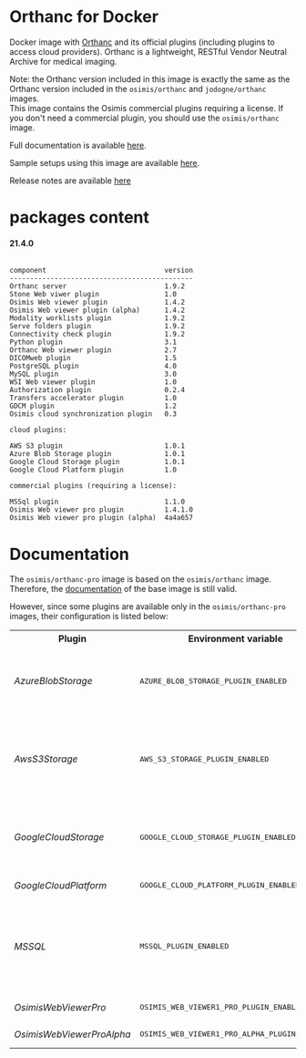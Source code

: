 # Orthanc for Docker
Docker image with [Orthanc](https://www.orthanc-server.com/) and its official plugins (including plugins to access cloud providers). Orthanc is a lightweight, RESTful Vendor Neutral Archive for medical imaging.

Note: the Orthanc version included in this image is exactly the same as the Orthanc version included in the `osimis/orthanc` and `jodogne/orthanc` images.  
This image contains the Osimis commercial plugins requiring a license.  If you don't need a commercial plugin, you should use the `osimis/orthanc` image.

Full documentation is available [here](https://book.orthanc-server.com/users/docker-osimis.html).

Sample setups using this image are available [here](https://bitbucket.org/osimis/orthanc-setup-samples/).

Release notes are available [here](https://bitbucket.org/osimis/orthanc-builder/src/master/release-notes-docker-images.txt)


# packages content

#### 21.4.0
```

component                             version
---------------------------------------------
Orthanc server                        1.9.2
Stone Web viwer plugin                1.0
Osimis Web viewer plugin              1.4.2
Osimis Web viewer plugin (alpha)      1.4.2
Modality worklists plugin             1.9.2
Serve folders plugin                  1.9.2
Connectivity check plugin             1.9.2
Python plugin                         3.1
Orthanc Web viewer plugin             2.7
DICOMweb plugin                       1.5
PostgreSQL plugin                     4.0
MySQL plugin                          3.0
WSI Web viewer plugin                 1.0
Authorization plugin                  0.2.4
Transfers accelerator plugin          1.0
GDCM plugin                           1.2
Osimis cloud synchronization plugin   0.3

cloud plugins:

AWS S3 plugin                         1.0.1
Azure Blob Storage plugin             1.0.1
Google Cloud Storage plugin           1.0.1
Google Cloud Platform plugin          1.0

commercial plugins (requiring a license):

MSSql plugin                          1.1.0
Osimis Web viewer pro plugin          1.4.1.0
Osimis Web viewer pro plugin (alpha)  4a4a657
```

# Documentation

The `osimis/orthanc-pro` image is based on the `osimis/orthanc` image.  Therefore, the [documentation](https://book.orthanc-server.com/users/docker-osimis.html) of the base image is still valid.

However, since some plugins are available only in the `osimis/orthanc-pro` images, their configuration is listed below:


<!-- code belowed is generated by # python3 generatePluginDoc.py --folder ../orthanc-pro-builder --output html -->

<table>
<tr><th>Plugin</th><th>Environment variable</th><th>Default configuration</th></tr>
<tr><td><em>AzureBlobStorage</em></td><td><pre>AZURE_BLOB_STORAGE_PLUGIN_ENABLED</pre></td><td><pre>{    
  "AzureBlobStorage": {
    "ConnectionString": "MUST BE DEFINED BY YOU",
    "ContainerName": "MUST BE DEFINED BY YOU"
  }
}</pre></td></tr>
<tr><td><em>AwsS3Storage</em></td><td><pre>AWS_S3_STORAGE_PLUGIN_ENABLED</pre></td><td><pre>{
  "AwsS3Storage": {
    "BucketName": "MUST BE DEFINED BY YOU",
    "Region": "MUST BE DEFINED BY YOU",
    "AccessKey": "MUST BE DEFINED BY YOU",
    "SecretKey": "MUST BE DEFINED BY YOU"
  }
}</pre></td></tr>
<tr><td><em>GoogleCloudStorage</em></td><td><pre>GOOGLE_CLOUD_STORAGE_PLUGIN_ENABLED</pre></td><td><pre>{
  "GoogleCloudStorage": {
    "ServiceAccountFile": "MUST BE DEFINED BY YOU",
    "BucketName": "MUST BE DEFINED BY YOU"
  }
}</pre></td></tr>
<tr><td><em>GoogleCloudPlatform</em></td><td><pre>GOOGLE_CLOUD_PLATFORM_PLUGIN_ENABLED</pre></td><td><pre></pre></td></tr>
<tr><td><em>MSSQL</em></td><td><pre>MSSQL_PLUGIN_ENABLED</pre></td><td><pre>{
  "MSSQL": {
    "EnableIndex": true,
    "EnableStorage": false,
    "Lock": false,
    "ConnectionString": "SHOULD BE DEFINED BY YOU",
    "LicenseString": "SHOULD BE DEFINED BY YOU"
  }
}</pre></td></tr>
<tr><td><em>OsimisWebViewerPro</em></td><td><pre>OSIMIS_WEB_VIEWER1_PRO_PLUGIN_ENABLED</pre></td><td><pre></pre></td></tr>
<tr><td><em>OsimisWebViewerProAlpha</em></td><td><pre>OSIMIS_WEB_VIEWER1_PRO_ALPHA_PLUGIN_ENABLED</pre></td><td><pre></pre></td></tr>
</table>
